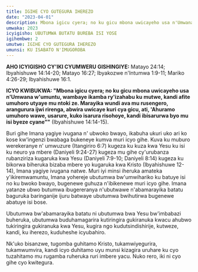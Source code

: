 ```yaml
---
title: IGIHE CYO GUTEGURA IHEREZO
date: "2023-04-01"
description: Mbona igicu cyera; no ku gicu mbona uwicayeho usa n'Umwana w'umuntu, wambaye ikamba ry'izahabu ku mutwe, kandi afite umuhoro utyaye mu ntoki ze. Marayika wundi ava mu rusengero, arangurura ijwi rirenga, abwira uwicaye kuri cya gicu, ati, 'Ahuramo umuhoro wawe, usarure, kuko isarura risohoye, kandi ibisarurwa byo mu isi byeze cyane
umwaka: 2023
icyigisho: UBUTUMWA BUTATU BUREBA ISI YOSE
igihembwe: 2
umutwe: IGIHE CYO GUTEGURA IHEREZO
umunsi: KU ISABATO N'IMUGOROBA
---
```


**AHO ICYIGISHO CY'IKI CYUMWERU GISHINGIYE:** <span class="verse">Matayo 24:14</span>; <span class="verse">Ibyahishuwe 14:14-20</span>; <span class="verse">Matayo 16:27</span>; Ibyakozwe n'Intumwa 1:9-11; <span class="verse">Mariko 4:26-29</span>; <span class="verse">Ibyahishuwe 16:1</span>.

**ICYO KWIBUKWA: "Mbona igicu cyera; no ku gicu mbona uwicayeho usa n'Umwana w'umuntu, wambaye ikamba ry'izahabu ku mutwe, kandi afite umuhoro utyaye mu ntoki ze. Marayika wundi ava mu rusengero, arangurura ijwi rirenga, abwira uwicaye kuri cya gicu, ati, 'Ahuramo umuhoro wawe, usarure, kuko isarura risohoye, kandi ibisarurwa byo mu isi byeze cyane""** (<span class="verse">Ibyahishuwe 14:14-15</span>).


Buri gihe Imana yagiye ivugana n' ubwoko bwayo, ikabuha ukuri uko ari ko kose kw'ingenzi bwabaga bukeneye kumva muri icyo gihe. Kuva ku muburo werekeranye n' umwuzure (<span class="verse">Itangiriro 6:7</span>) kugeza ku kuza kwa Yesu ku isi ku neuro ya mbere (<span class="verse">Daniyeli 9:24-27</span>) kugeza mu gihe cy'urubanza rubanziriza kugaruka kwa Yesu (<span class="verse">Daniyeli 7:9-10</span>; <span class="verse">Daniyeli 8:14</span>) kugeza ku bikorwa biheruka bizaba mbere yo kugaruka kwa Kristo (Ibyahishuwe 12-14), Imana yagiye ivugana natwe. Muri iyi minsi iheruka amateka y'ikiremwamuntu, Imana yohereje ubutumwa bw'umwihariko ku batuye isi no ku bwoko bwayo, bugenewe guhuza n'ibikenewe muri icyo gihe. Imana yatanze ubwo butumwa ibugereranya n'ubutwawe n'abamarayika batatu baguruka baringanije ijuru batwaye ubutumwa bwihutirwa bugenewe abatuye isi bose.

Ubutumwa bw'abamarayika batatu ni ubutumwa bwa Yesu bw'imbabazi buheruka, ubutumwa buduhamagarira kutiringira gukiranuka kwacu ahubwo tukiringira gukiranuka kwa Yesu, kugira ngo kudutsindishirije, kutweze, kandi, ku iherezo, kuduheshe icyubahiro.

Nk'uko bisanzwe, tugomba guhitamo Kristo, tukamwiyegurira, tukamwumvira, kandi icyo duhitamo uyu munsi kizagira uruhare ku cyo tuzahitamo mu rugamba ruheruka ruri imbere yacu. Nuko rero, iki ni cyo gihe cyo kwitegura.